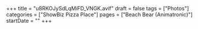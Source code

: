 +++
title = "u8RKOJySdLqMiFD_VNGK.avif"
draft = false
tags = ["Photos"]
categories = ["ShowBiz Pizza Place"]
pages = ["Beach Bear (Animatronic)"]
startDate = ""
+++
